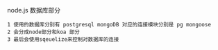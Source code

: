 node.js 数据库部分 

    1 使用的数据库分别有 postgresql mongoDB 对应的连接模块分别是 pg mongoose
    2 会分成node部分和koa 部分 
    3 最后会使用sqeuelize来控制对数据库的连接